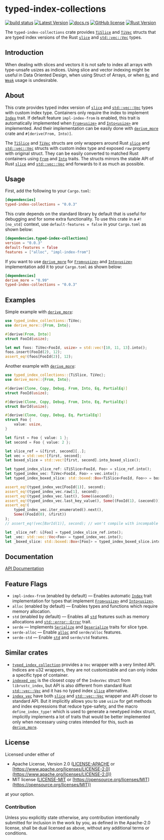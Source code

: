 # typed-index-collections

[![build status](https://travis-ci.org/zheland/typed-index-collections.svg?branch=master)](https://travis-ci.org/zheland/typed-index-collections)
[![Latest Version](https://img.shields.io/crates/v/typed-index-collections.svg)](https://crates.io/crates/typed-index-collections)
[![docs.rs](https://docs.rs/typed-index-collections/badge.svg)](https://docs.rs/typed-index-collections)
[![GitHub license](https://img.shields.io/crates/l/typed-index-collections)](https://github.com/zheland/typed-index-collections/#license)
[![Rust Version](https://img.shields.io/badge/rustc-1.41+-lightgray.svg)](https://blog.rust-lang.org/2020/01/30/Rust-1.41.0.html)

The `typed-index-collections` crate provides [`TiSlice`] and [`TiVec`] structs
that are typed index versions of the Rust [`slice`] and [`std::vec::Vec`] types.

## Introduction

When dealing with slices and vectors it is not safe to index all arrays
with type-unsafe usizes as indices.
Using slice and vector indexing might be useful in Data Oriented Design,
when using Struct of Arrays, or when [`Rc`] and [`Weak`] usage is undesirable.

## About

This crate provides typed index version of [`slice`] and [`std::vec::Vec`]
types with custom index type.
Containers only require the index to implement [`Index`] trait.
If default feature `impl-index-from` is enabled, this trait is automatically implemented
when [`From<usize>`] and [`Into<usize>`] are implemented.
And their implementation can be easily done
with [`derive_more`] crate and `#[derive(From, Into)]`.

The [`TiSlice`] and [`TiVec`] structs are only wrappers
around Rust [`slice`] and [`std::vec::Vec`] structs with custom index type
and exposed `raw` property with original struct.
They can be easily converted to matched Rust containers using [`From`] and [`Into`] traits.
The structs mirrors the stable API of Rust [`slice`] and [`std::vec::Vec`]
and forwards to it as much as possible.

## Usage

First, add the following to your `Cargo.toml`:

```toml
[dependencies]
typed-index-collections = "0.0.3"
```

This crate depends on the standard library by default that is useful
for debugging and for some extra functionality.
To use this crate in a `#![no_std]` context, use `default-features = false`
in your `Cargo.toml` as shown below:

```toml
[dependencies.typed-index-collections]
version = "0.0.3"
default-features = false
features = ["alloc", "impl-index-from"]
```

If you want to use [`derive_more`] for [`From<usize>`] and [`Into<usize>`] implementation
add it to your `Cargo.toml` as shown below:

```toml
[dependencies]
derive_more = "0.99"
typed-index-collections = "0.0.3"
```

## Examples

Simple example with [`derive_more`]:
```rust
use typed_index_collections::TiVec;
use derive_more::{From, Into};

#[derive(From, Into)]
struct FooId(usize);

let mut foos: TiVec<FooId, usize> = std::vec![10, 11, 13].into();
foos.insert(FooId(2), 12);
assert_eq!(foos[FooId(2)], 12);
```

Another example with [`derive_more`]:
```rust
use typed_index_collections::{TiSlice, TiVec};
use derive_more::{From, Into};

#[derive(Clone, Copy, Debug, From, Into, Eq, PartialEq)]
struct FooId(usize);

#[derive(Clone, Copy, Debug, From, Into, Eq, PartialEq)]
struct BarId(usize);

#[derive(Clone, Copy, Debug, Eq, PartialEq)]
struct Foo {
    value: usize,
}

let first = Foo { value: 1 };
let second = Foo { value: 2 };

let slice_ref = &[first, second][..];
let vec = std::vec![first, second];
let boxed_slice = std::vec![first, second].into_boxed_slice();

let typed_index_slice_ref: &TiSlice<FooId, Foo> = slice_ref.into();
let typed_index_vec: TiVec<FooId, Foo> = vec.into();
let typed_index_boxed_slice: std::boxed::Box<TiSlice<FooId, Foo>> = boxed_slice.into();

assert_eq!(typed_index_vec[FooId(1)], second);
assert_eq!(typed_index_vec.raw[1], second);
assert_eq!(typed_index_vec.last(), Some(&second));
assert_eq!(typed_index_vec.last_key_value(), Some((FooId(1), &second)));
assert_eq!(
    typed_index_vec.iter_enumerated().next(),
    Some((FooId(0), &first))
);
// assert_eq!(vec[BarId(1)], second); // won't compile with incompable index

let _slice_ref: &[Foo] = typed_index_slice_ref.into();
let _vec: std::vec::Vec<Foo> = typed_index_vec.into();
let _boxed_slice: std::boxed::Box<[Foo]> = typed_index_boxed_slice.into();
```

## Documentation

[API Documentation]

## Feature Flags

- `impl-index-from` (enabled by default) &mdash; Enables automatic [`Index`]
  trait implementation for types that implement [`From<usize>`] and [`Into<usize>`].
- `alloc` (enabled by default) &mdash; Enables types and functions
  which require memory allocation.
- `std` (enabled by default) &mdash; Enables all [`std`] features
  such as memory allocations and [`std::error::Error`] trait.
- `serde` &mdash; Implements [`Serialize`] and [`Deserialize`] traits for slice type.
- `serde-alloc` &mdash; Enable [`alloc`] and `serde/alloc` features.
- `serde-std` &mdash; Enable [`std`] and `serde/std` features.

## Similar crates

- [`typed_index_collection`] provides a `Vec` wrapper with a very limited API.
  Indices are u32 wrappers,
  they are not customizable and can only index a specific type of container.
- [`indexed_vec`] is the closest copy of the `IndexVec` struct from `librustc_index`,
  but API is also different from standard Rust [`std::vec::Vec`]
  and it has no typed index [`slice`] alternative.
- [`index_vec`] have both [`slice`] and [`std::vec::Vec`] wrapper
  and API closer to standard API.
  But it implicitly allows you to use `usize` for get methods and index expressions
  that reduce type-safety,
  and the macro `define_index_type!` which is used to generate a newtyped index struct,
  implicitly implements a lot of traits that would be better implemented
  only when necessary using crates intended for this, such as [`derive_more`].

## License

Licensed under either of

- Apache License, Version 2.0
  ([LICENSE-APACHE](LICENSE-APACHE) or
  [https://www.apache.org/licenses/LICENSE-2.0](https://www.apache.org/licenses/LICENSE-2.0))
- MIT license
  ([LICENSE-MIT](LICENSE-MIT) or
  [https://opensource.org/licenses/MIT](https://opensource.org/licenses/MIT))

at your option.

### Contribution

Unless you explicitly state otherwise, any contribution intentionally submitted
for inclusion in the work by you, as defined in the Apache-2.0 license,
shall be dual licensed as above, without any
additional terms or conditions.

[`TiSlice`]: https://docs.rs/typed-index-collections/*/typed_index_collections/struct.TiSlice.html
[`TiVec`]: https://docs.rs/typed-index-collections/*/typed_index_collections/struct.TiVec.html
[`Index`]: https://docs.rs/typed-index-collections/*/typed_index_collections/trait.Index.html
[API Documentation]: https://docs.rs/typed-index-collections
[`std`]: https://doc.rust-lang.org/std/index.html
[`alloc`]: https://doc.rust-lang.org/alloc/index.html
[`slice`]: https://doc.rust-lang.org/std/primitive.slice.html
[`Rc`]: https://doc.rust-lang.org/std/rc/struct.Rc.html
[`Weak`]: https://doc.rust-lang.org/std/rc/struct.Weak.html
[`std::vec::Vec`]: https://doc.rust-lang.org/std/vec/struct.Vec.html
[`std::error::Error`]: https://doc.rust-lang.org/std/error/trait.Error.html
[`From`]: https://doc.rust-lang.org/std/convert/trait.From.html
[`Into`]: https://doc.rust-lang.org/std/convert/trait.Into.html
[`From<usize>`]: https://doc.rust-lang.org/std/convert/trait.From.html
[`Into<usize>`]: https://doc.rust-lang.org/std/convert/trait.Into.html
[`derive_more`]: https://crates.io/crates/derive_more
[`typed_index_collection`]: https://crates.io/crates/typed_index_collection
[`indexed_vec`]: https://crates.io/crates/indexed_vec
[`index_vec`]: https://crates.io/crates/index_vec
[`Serialize`]: https://docs.serde.rs/serde/trait.Serialize.html
[`Deserialize`]: https://docs.serde.rs/serde/trait.Deserialize.html
